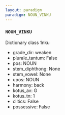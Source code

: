 ```yaml
---
layout: paradigm
paradigm: NOUN_VINKU
---
```

### ` NOUN_VINKU `

Dictionary class 1nku
* grade_dir: weaken
* plurale_tantum: False
* pos: NOUN
* stem_diphthong: None
* stem_vowel: None
* upos: NOUN
* harmony: back
* kotus_av: G
* kotus_tn: 1
* clitics: False
* possessive: False
